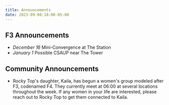 ```yaml
---
title: Announcements
date: 2023-09-08:18:00-05:00
---
```

## F3 Announcements

- *December 16* Mini-Convergence at The Station
- *January 1* Possible CSAUP near The Tower

## Community Announcements

- Rocky Top's daughter, Kaila, has begun a women's group modeled after F3, codenamed F4.
    They currently meet at 06:00 at several locations throughout the week.
    If any women in your life are interested, please reach out to Rocky Top to get them connected to Kaila.
